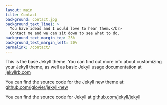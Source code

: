 ```yaml
---
layout: main
title: Contact
background: contact.jpg
background_text_line1: >
  You have ideas and I would love to hear them.</br>
  Contact me and we can sit down to see what to do.
background_text_margin_top: 25%
background_text_margin_left: 20%
permalink: /contact/
---
```


This is the base Jekyll theme. You can find out more info about customizing your Jekyll theme, as well as basic Jekyll usage documentation at [jekyllrb.com](http://jekyllrb.com/)

You can find the source code for the Jekyll new theme at: [github.com/jglovier/jekyll-new](https://github.com/jglovier/jekyll-new)

You can find the source code for Jekyll at [github.com/jekyll/jekyll](https://github.com/jekyll/jekyll)
